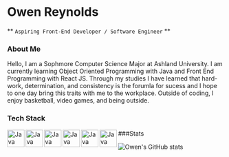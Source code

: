 # Owen Reynolds 

** `Aspiring Front-End Developer / Software Engineer` **

### About Me

Hello, I am a Sophmore Computer Science Major at Ashland University. I am currently learning
Object Oriented Programming with Java and Front End Programming with React JS. Through my studies
I have learned that hard-work, determination, and consistency is the forumla for sucess and I 
hope to one day bring this traits with me to the workplace. Outside of coding, I enjoy basketball,
video games, and being outside.

### Tech Stack

<img align="left" alt="Java" width="40px" styles="padding-right:10px;" src="https://cdn.jsdelivr.net/gh/devicons/devicon@latest/icons/html5/html5-original.svg" />

<img align="left" alt="Java" width="40px" styles="padding-right:10px;" src="https://cdn.jsdelivr.net/gh/devicons/devicon@latest/icons/css3/css3-original.svg" />          
          
<img align="left" alt="Java" width="40px" styles="padding-right:10px;" src="https://cdn.jsdelivr.net/gh/devicons/devicon@latest/icons/javascript/javascript-original.svg" />

<img align="left" alt="Java" width="40px" styles="padding-right:10px;" src="https://cdn.jsdelivr.net/gh/devicons/devicon@latest/icons/react/react-original.svg" />

<img align="left" alt="Java" width="40px" styles="padding-right:10px;" src="https://cdn.jsdelivr.net/gh/devicons/devicon@latest/icons/java/java-original.svg" />

<img align="left" alt="Java" width="40px" styles="padding-right:10px;" src="https://cdn.jsdelivr.net/gh/devicons/devicon@latest/icons/python/python-original.svg" />

###Stats

![Owen's GitHub stats](https://github-readme-stats.vercel.app/api?username=Owen-Reynolds&show_icons=true&theme=github_dark)
          

